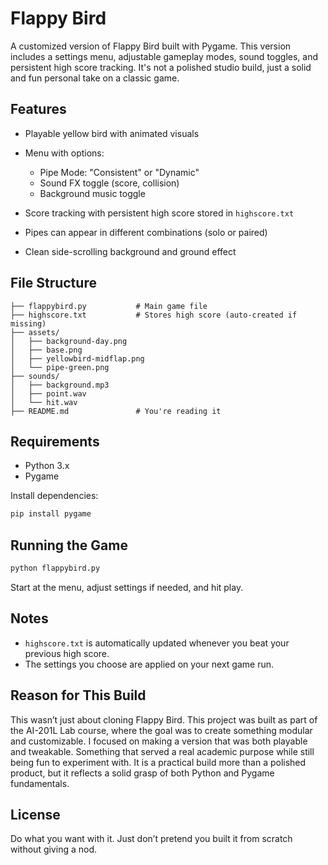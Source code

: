 # Flappy Bird

A customized version of Flappy Bird built with Pygame. This version includes a settings menu, adjustable gameplay modes, sound toggles, and persistent high score tracking. It's not a polished studio build, just a solid and fun personal take on a classic game.

## Features

* Playable yellow bird with animated visuals
* Menu with options:

  * Pipe Mode: "Consistent" or "Dynamic"
  * Sound FX toggle (score, collision)
  * Background music toggle
* Score tracking with persistent high score stored in `highscore.txt`
* Pipes can appear in different combinations (solo or paired)
* Clean side-scrolling background and ground effect

## File Structure

```
├── flappybird.py           # Main game file
├── highscore.txt           # Stores high score (auto-created if missing)
├── assets/
│   ├── background-day.png
│   ├── base.png
│   ├── yellowbird-midflap.png
│   └── pipe-green.png
├── sounds/
│   ├── background.mp3
│   ├── point.wav
│   └── hit.wav
├── README.md               # You're reading it
```

## Requirements

* Python 3.x
* Pygame

Install dependencies:

```bash
pip install pygame
```

## Running the Game

```bash
python flappybird.py
```

Start at the menu, adjust settings if needed, and hit play.

## Notes

* `highscore.txt` is automatically updated whenever you beat your previous high score.
* The settings you choose are applied on your next game run.

## Reason for This Build

This wasn’t just about cloning Flappy Bird. This project was built as part of the AI-201L Lab course, where the goal was to create something modular and customizable. I focused on making a version that was both playable and tweakable. Something that served a real academic purpose while still being fun to experiment with. It is a practical build more than a polished product, but it reflects a solid grasp of both Python and Pygame fundamentals.

## License

Do what you want with it. Just don’t pretend you built it from scratch without giving a nod.
